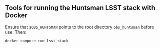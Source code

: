 ## Tools for running the Huntsman LSST stack with Docker

Ensure that `$OBS_HUNTSMAN` points to the root directory `obs_huntsman` before use. Then:

```
docker compose run lsst_stack
```
